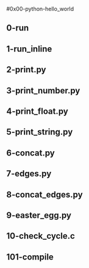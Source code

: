 #0x00-python-hello_world
## 0-run
## 1-run_inline
## 2-print.py
## 3-print_number.py
## 4-print_float.py
## 5-print_string.py
## 6-concat.py
## 7-edges.py
## 8-concat_edges.py
## 9-easter_egg.py
## 10-check_cycle.c
## 101-compile
